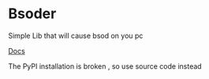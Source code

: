 # Bsoder
Simple Lib that will cause bsod on you pc 

[Docs](https://alex5250.github.io/bsoder/)


The PyPI installation is broken , so use source code instead 

